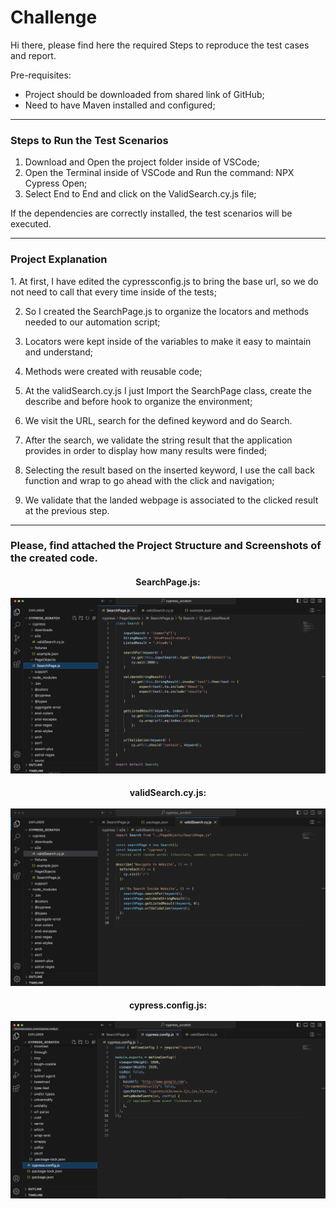 # Challenge

Hi there, please find here the required Steps to reproduce the test cases and report.

Pre-requisites:
-  Project should be downloaded from shared link of GitHub;
-  Need to have Maven installed and configured;

---------------

<h3>Steps to Run the Test Scenarios</h3>

1. Download and Open the project folder inside of VSCode;
2. Open the Terminal inside of VSCode and Run the command: NPX Cypress Open;
3. Select End to End and click on the ValidSearch.cy.js file;

If the dependencies are correctly installed, the test scenarios will be executed.

---------------

<h3>Project Explanation</h3>
1. At first, I have edited the cypressconfig.js to bring the base url, so we do not need to call that every time inside of the tests;

2. So I created the SearchPage.js to organize the locators and methods needed to our automation script;

3. Locators were kept inside of the variables to make it easy to maintain and understand;

4. Methods were created with reusable code;

5. At the validSearch.cy.js I just Import the SearchPage class, create the describe and before hook to organize the environment;

6. We visit the URL, search for the defined keyword and do Search.

7. After the search, we validate the string result that the application provides in order to display how many results were finded;

8. Selecting the result based on the inserted keyword, I use the call back function and wrap to go ahead with the click and navigation;

9. We validate that the landed webpage is associated to the clicked result at the previous step.


---------------

<h3>    Please, find attached the Project Structure and Screenshots of the created code. </h3>


<h4><center>SearchPage.js:
<br> </br>
<div align="left">
<img src="Screenshot 2024-01-03 at 5.42.24 AM.png" width="700px"/>
</div>

<h4><center>validSearch.cy.js:
<br> </br>
<div align="left">
<img src="Screenshot 2024-01-03 at 5.41.21 AM.png" width="700px"/>
</div>  

<h4><center>cypress.config.js:
<br> </br>
<div align="left">
<img src="Screenshot 2024-01-03 at 5.43.19 AM.png" width="700px"/>
</div>  
